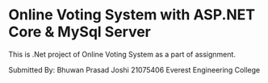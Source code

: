 
# Online Voting System with ASP.NET Core & MySql Server 

This is .Net project of Online Voting System as a part of assignment.




Submitted By:
Bhuwan Prasad Joshi
21075406
Everest Engineering College

